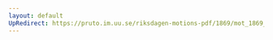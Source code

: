 ```yaml
---
layout: default
UpRedirect: https://pruto.im.uu.se/riksdagen-motions-pdf/1869/mot_1869__ak__280.pdf
---
```

